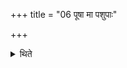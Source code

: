 +++
title = "06 पूषा मा पशुपाः"

+++

<details><summary>थिते</summary>

6. After the first (reply of the Śamitr̥) (the Adhvaryu) goes with pūṣā mā paśupāḥ pātu;[^1] after the second with pūṣā mā pathipāḥ pātu;[^2] after the third with pūṣā mādhipāḥ pātu[^3].  


[^1-3]: MS I.5.4; KS VII.2.
</details>
